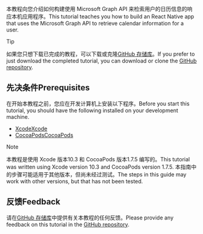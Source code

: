 <!-- markdownlint-disable MD002 MD041 -->

<span data-ttu-id="c0552-101">本教程向您介绍如何构建使用 Microsoft Graph API 来检索用户的日历信息的响应本机应用程序。</span><span class="sxs-lookup"><span data-stu-id="c0552-101">This tutorial teaches you how to build an React Native app that uses the Microsoft Graph API to retrieve calendar information for a user.</span></span>

> [!TIP]
> <span data-ttu-id="c0552-102">如果您只想下载已完成的教程，可以下载或克隆[GitHub 存储库](https://github.com/microsoftgraph/msgraph-training-ios-swift)。</span><span class="sxs-lookup"><span data-stu-id="c0552-102">If you prefer to just download the completed tutorial, you can download or clone the [GitHub repository](https://github.com/microsoftgraph/msgraph-training-ios-swift).</span></span>

## <a name="prerequisites"></a><span data-ttu-id="c0552-103">先决条件</span><span class="sxs-lookup"><span data-stu-id="c0552-103">Prerequisites</span></span>

<span data-ttu-id="c0552-104">在开始本教程之前，您应在开发计算机上安装以下程序。</span><span class="sxs-lookup"><span data-stu-id="c0552-104">Before you start this tutorial, you should have the following installed on your development machine.</span></span>

- [<span data-ttu-id="c0552-105">Xcode</span><span class="sxs-lookup"><span data-stu-id="c0552-105">Xcode</span></span>](https://developer.apple.com/xcode/)
- [<span data-ttu-id="c0552-106">CocoaPods</span><span class="sxs-lookup"><span data-stu-id="c0552-106">CocoaPods</span></span>](https://cocoapods.org)

> [!NOTE]
> <span data-ttu-id="c0552-107">本教程是使用 Xcode 版本10.3 和 CocoaPods 版本1.7.5 编写的。</span><span class="sxs-lookup"><span data-stu-id="c0552-107">This tutorial was written using Xcode version 10.3 and CocoaPods version 1.7.5.</span></span> <span data-ttu-id="c0552-108">本指南中的步骤可能适用于其他版本，但尚未经过测试。</span><span class="sxs-lookup"><span data-stu-id="c0552-108">The steps in this guide may work with other versions, but that has not been tested.</span></span>

## <a name="feedback"></a><span data-ttu-id="c0552-109">反馈</span><span class="sxs-lookup"><span data-stu-id="c0552-109">Feedback</span></span>

<span data-ttu-id="c0552-110">请在[GitHub 存储库](https://github.com/microsoftgraph/msgraph-training-ios-swift)中提供有关本教程的任何反馈。</span><span class="sxs-lookup"><span data-stu-id="c0552-110">Please provide any feedback on this tutorial in the [GitHub repository](https://github.com/microsoftgraph/msgraph-training-ios-swift).</span></span>
